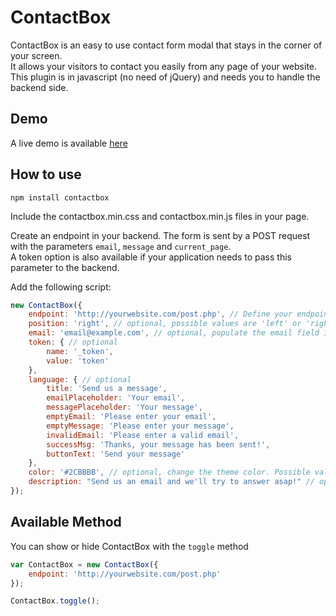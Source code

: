 # ContactBox
ContactBox is an easy to use contact form modal that stays in the corner of your screen.  
It allows your visitors to contact you easily from any page of your website.  
This plugin is in javascript (no need of jQuery) and needs you to handle the backend side.

## Demo
A live demo is available [here](https://www.thomaspetracco.com)

## How to use
`npm install contactbox`

Include the contactbox.min.css and contactbox.min.js files in your page.

Create an endpoint in your backend. The form is sent by a POST request with the parameters `email`, `message` and `current_page`.  
A token option is also available if your application needs to pass this parameter to the backend.

Add the following script:
```javascript
new ContactBox({
    endpoint: 'http://yourwebsite.com/post.php', // Define your endpoint for the POST request
    position: 'right', // optional, possible values are 'left' or 'right'
    email: 'email@example.com', // optional, populate the email field if you already know user's email
    token: { // optional
        name: '_token',
        value: 'token'
    },
    language: { // optional
        title: 'Send us a message',
        emailPlaceholder: 'Your email',
        messagePlaceholder: 'Your message',
        emptyEmail: 'Please enter your email',
        emptyMessage: 'Please enter your message',
        invalidEmail: 'Please enter a valid email',
        successMsg: 'Thanks, your message has been sent!',
        buttonText: 'Send your message'
    },
    color: '#2CBBBB', // optional, change the theme color. Possible values are HEX color "#000000" or color name "black"
    description: "Send us an email and we'll try to answer asap!" // optional, display a small description before the form
});
```

## Available Method
You can show or hide ContactBox with the `toggle` method
```javascript
var ContactBox = new ContactBox({
    endpoint: 'http://yourwebsite.com/post.php'
});

ContactBox.toggle();
``` 
